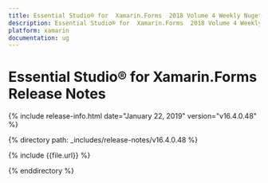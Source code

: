 ```yaml
---
title: Essential Studio® for  Xamarin.Forms  2018 Volume 4 Weekly Nuget  Release Notes  
description: Essential Studio® for  Xamarin.Forms  2018 Volume 4 Weekly Nuget  Release Notes  
platform: xamarin
documentation: ug
---
```


# Essential Studio® for  Xamarin.Forms  Release Notes  

{% include release-info.html date="January 22, 2019"  version="v16.4.0.48" %} 


{% directory path: _includes/release-notes/v16.4.0.48 %}

{% include {{file.url}} %}

{% enddirectory %}